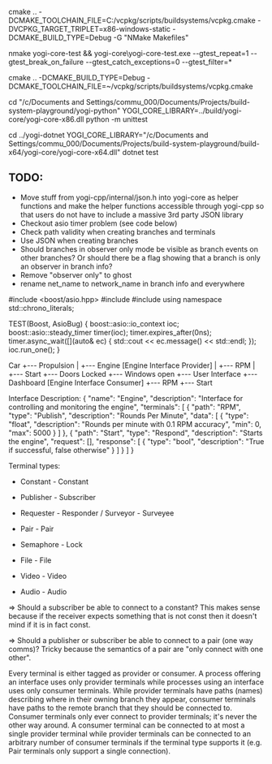 cmake .. -DCMAKE_TOOLCHAIN_FILE=C:/vcpkg/scripts/buildsystems/vcpkg.cmake -DVCPKG_TARGET_TRIPLET=x86-windows-static -DCMAKE_BUILD_TYPE=Debug -G "NMake Makefiles"

nmake yogi-core-test && yogi-core\yogi-core-test.exe --gtest_repeat=1 --gtest_break_on_failure --gtest_catch_exceptions=0 --gtest_filter=*

cmake .. -DCMAKE_BUILD_TYPE=Debug  -DCMAKE_TOOLCHAIN_FILE=~/vcpkg/scripts/buildsystems/vcpkg.cmake

cd "/c/Documents and Settings/commu_000/Documents/Projects/build-system-playground/yogi-python"
YOGI_CORE_LIBRARY=../build/yogi-core/yogi-core-x86.dll python -m unittest

cd ../yogi-dotnet
YOGI_CORE_LIBRARY="/c/Documents and Settings/commu_000/Documents/Projects/build-system-playground/build-x64/yogi-core/yogi-core-x64.dll" dotnet test



TODO:
--------------------------------------------------
* Move stuff from yogi-cpp/internal/json.h into yogi-core as helper functions
  and make the helper functions accessible through yogi-cpp so that users do
  not have to include a massive 3rd party JSON library
* Checkout asio timer problem (see code below)
* Check path validity when creating branches and terminals
* Use JSON when creating branches
* Should branches in observer only mode be visible as branch events on other branches? Or should there be a flag showing that a branch is only an observer in branch info?
* Remove "observer only" to ghost
* rename net_name to network_name in branch info and everywhere


#include <boost/asio.hpp>
#include <chrono>
#include <iostream>
using namespace std::chrono_literals;

TEST(Boost, AsioBug) {
  boost::asio::io_context ioc;
  boost::asio::steady_timer timer(ioc);
  timer.expires_after(0ns);
  timer.async_wait([](auto& ec) { std::cout << ec.message() << std::endl; });
  ioc.run_one();
}



Car
+--- Propulsion
|    +--- Engine [Engine Interface Provider]
|         +--- RPM
|         +--- Start
+--- Doors Locked
+--- Windows open
+--- User Interface
     +--- Dashboard [Engine Interface Consumer]
          +--- RPM
          +--- Start



Interface Description:
{
  "name": "Engine",
  "description": "Interface for controlling and monitoring the engine",
  "terminals": [
    {
      "path": "RPM",
      "type": "Publish",
      "description": "Rounds Per Minute",
      "data": [
        {
          "type": "float",
          "description": "Rounds per minute with 0.1 RPM accuracy",
          "min": 0,
          "max": 5000
        }
      ]
    },
    {
      "path": "Start",
      "type": "Respond",
      "description": "Starts the engine",
      "request": [],
      "response": [
        {
          "type": "bool",
          "description": "True if successful, false otherwise"
        }
      ]
    }
  ]
}


Terminal types:
* Constant - Constant
* Publisher - Subscriber
* Requester - Responder / Surveyor - Surveyee
* Pair - Pair
* Semaphore - Lock

* File - File
* Video - Video
* Audio - Audio

=> Should a subscriber be able to connect to a constant?
   This makes sense because if the receiver expects something that is not const
   then it doesn't mind if it is in fact const.

=> Should a publisher or subscriber be able to connect to a pair (one way comms)?
   Tricky because the semantics of a pair are "only connect with one other".

Every terminal is either tagged as provider or consumer. A process offering
an interface uses only provider terminals while processes using an interface
uses only consumer terminals. While provider terminals have paths (names)
describing where in their owning branch they appear, consumer terminals have
paths to the remote branch that they should be connected to. Consumer terminals
only ever connect to provider terminals; it's never the other way around. A
consumer terminal can be connected to at most a single provider terminal while
provider terminals can be connected to an arbitrary number of consumer terminals
if the terminal type supports it (e.g. Pair terminals only support a single
connection).
